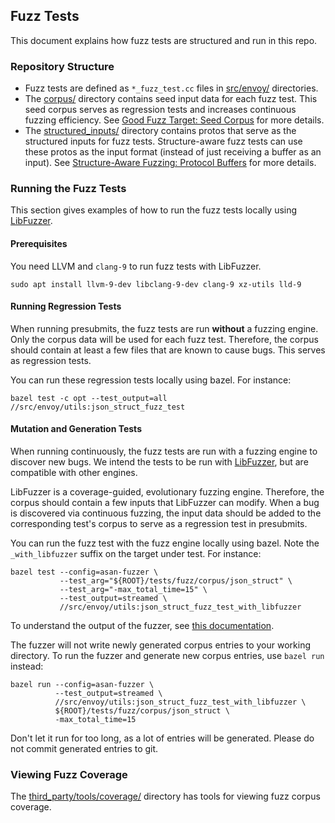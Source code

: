 ## Fuzz Tests

This document explains how fuzz tests are structured and run in this repo.

### Repository Structure

- Fuzz tests are defined as `*_fuzz_test.cc` files in [src/envoy/](../../src/envoy) directories.
- The [corpus/](./corpus) directory contains seed input data for each fuzz test.
This seed corpus serves as regression tests and increases continuous fuzzing efficiency.
See [Good Fuzz Target: Seed Corpus](https://github.com/google/fuzzing/blob/master/docs/structure-aware-fuzzing.md#example-protocol-buffers)
for more details.
- The [structured_inputs/](./structured_inputs) directory contains protos that serve
as the structured inputs for fuzz tests. Structure-aware fuzz tests can use these protos
as the input format (instead of just receiving a buffer as an input). See
[Structure-Aware Fuzzing: Protocol Buffers](https://github.com/google/fuzzing/blob/master/docs/structure-aware-fuzzing.md#example-protocol-buffers)
for more details.

### Running the Fuzz Tests

This section gives examples of how to run the fuzz tests locally using [LibFuzzer](https://llvm.org/docs/LibFuzzer.html).

#### Prerequisites

You need LLVM and `clang-9` to run fuzz tests with LibFuzzer.

```.shell script
sudo apt install llvm-9-dev libclang-9-dev clang-9 xz-utils lld-9
```

#### Running Regression Tests

When running presubmits, the fuzz tests are run **without** a fuzzing engine.
Only the corpus data will be used for each fuzz test.
Therefore, the corpus should contain at least a few files that are known to cause bugs.
This serves as regression tests.

You can run these regression tests locally using bazel. For instance:

```.shell script
bazel test -c opt --test_output=all //src/envoy/utils:json_struct_fuzz_test
```

#### Mutation and Generation Tests

When running continuously, the fuzz tests are run with a fuzzing engine to discover new bugs.
We intend the tests to be run with [LibFuzzer](https://llvm.org/docs/LibFuzzer.html), but are compatible with other engines.

LibFuzzer is a coverage-guided, evolutionary fuzzing engine.
Therefore, the corpus should contain a few inputs that LibFuzzer can modify.
When a bug is discovered via continuous fuzzing, the input data should be added to the corresponding test's corpus to serve as a regression test in presubmits.

You can run the fuzz test with the fuzz engine locally using bazel.
Note the `_with_libfuzzer` suffix on the target under test.
For instance:

```.shell script
bazel test --config=asan-fuzzer \
           --test_arg="${ROOT}/tests/fuzz/corpus/json_struct" \
           --test_arg="-max_total_time=15" \
           --test_output=streamed \
           //src/envoy/utils:json_struct_fuzz_test_with_libfuzzer
```

To understand the output of the fuzzer, see [this documentation](https://llvm.org/docs/LibFuzzer.html#output).

The fuzzer will not write newly generated corpus entries to your working directory.
To run the fuzzer and generate new corpus entries, use `bazel run` instead:

```.shell script
bazel run --config=asan-fuzzer \
          --test_output=streamed \
          //src/envoy/utils:json_struct_fuzz_test_with_libfuzzer \
          ${ROOT}/tests/fuzz/corpus/json_struct \
          -max_total_time=15
```

Don't let it run for too long, as a lot of entries will be generated.
Please do not commit generated entries to git.

### Viewing Fuzz Coverage

The [third_party/tools/coverage/](../../third_party/tools/coverage) directory has tools for viewing fuzz corpus coverage.